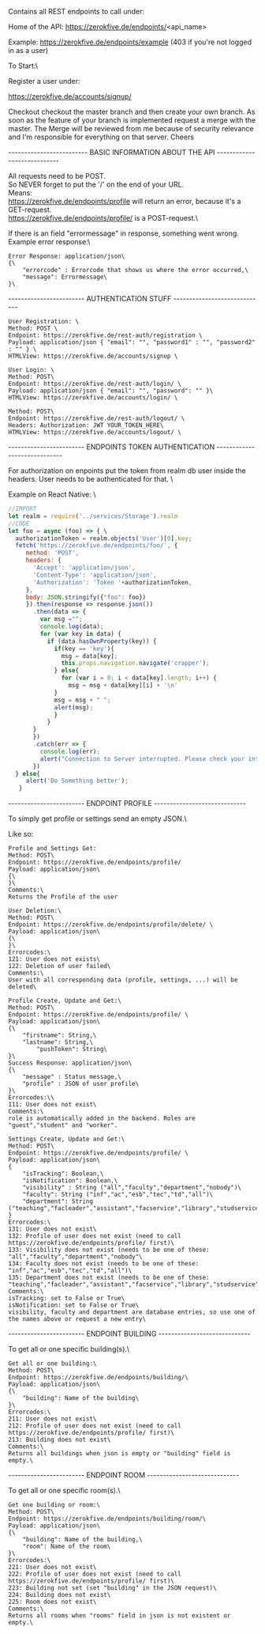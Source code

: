 Contains all REST endpoints to call under:

Home of the API: https://zerokfive.de/endpoints/<api_name>

Example: https://zerokfive.de/endpoints/example (403 if you're not logged in as a user)


To Start:\

Register a user under:

https://zerokfive.de/accounts/signup/

Checkout checkout the master branch and then create your own branch. As soon as the feature of your branch is implemented request a merge with the master. The Merge will be reviewed from me because of security relevance and I'm responsible for everything on that server. Cheers

------------------------- BASIC INFORMATION ABOUT THE API ----------------------------

All requests need to be POST.\
So NEVER forget to put the '/' on the end of your URL.\
Means:\
https://zerokfive.de/endpoints/profile will return an error, because it's a GET-request.\
https://zerokfive.de/endpoints/profile/ is a POST-request.\

If there is an field "errormessage" in response, something went wrong.\
Example error response:\
```
Error Response: application/json\
{\
    "errorcode" : Errorcode that shows us where the error occurred,\
    "message": Errormessage\
}\
```
------------------------ AUTHENTICATION STUFF -----------------------------
```
User Registration: \
Method: POST \
Endpoint: https://zerokfive.de/rest-auth/registration \
Payload: application/json { "email": "", "password1" : "", "password2" : "" } \
HTMLView: https://zerokfive.de/accounts/signup \
```
```
User Login: \
Method: POST\
Endpoint: https://zerokfive.de/rest-auth/login/ \
Payload: application/json { "email": "", "password": "" }\
HTMLView: https://zerokfive.de/accounts/login/ \
```
```
Method: POST\
Endpoint: https://zerokfive.de/rest-auth/logout/ \
Headers: Authorization: JWT YOUR_TOKEN_HERE\
HTMLView: https://zerokfive.de/accounts/logout/ \
```
------------------------ ENDPOINTS TOKEN AUTHENTICATION -----------------------------

For authorization on enpoints put the token from realm db user inside the headers.
User needs to be authenticated for that. \

Example on React Native: \

```javascript
//IMPORT
let realm = require('../services/Storage').realm 
//CODE 
let foo = async (foo) => { \
  authorizationToken = realm.objects('User')[0].key;
  fetch('https://zerokfive.de/endpoints/foo/', {
     method: 'POST',
     headers: {
       'Accept': 'application/json',
       'Content-Type': 'application/json',
       'Authorization': 'Token '+authorizationToken,
     },
     body: JSON.stringify({"foo": foo})
     }).then(response => response.json())
       .then(data => {
         var msg ="";
         console.log(data); 
         for (var key in data) {
           if (data.hasOwnProperty(key)) {
             if(key == 'key'){
               msg = data[key];
               this.props.navigation.navigate('crapper');
             } else{
               for (var i = 0; i < data[key].length; i++) {
                 msg = msg + data[key][i] + '\n'
             }
             msg = msg + " ";
             alert(msg);
             }
           }
       }
       })
       .catch(err => {
         console.log(err);
         alert("Connection to Server interrupted. Please check your internet connection");
       })
  } else{ 
     alert('Do Something better');
   }
```

------------------------ ENDPOINT PROFILE -----------------------------

To simply get profile or settings send an empty JSON.\

Like so:
```
Profile and Settings Get:
Method: POST\
Endpoint: https://zerokfive.de/endpoints/profile/
Payload: application/json\
{\
}\
Comments:\
Returns the Profile of the user
```

```
User Deletion:\
Method: POST\
Endpoint: https://zerokfive.de/endpoints/profile/delete/ \
Payload: application/json\ 
{\
}\
Errorcodes:\
121: User does not exists\
122: Deletion of user failed\
Comments:\
User with all corresponding data (profile, settings, ...) will be deleted\
```

```
Profile Create, Update and Get:\
Method: POST\
Endpoint: https://zerokfive.de/endpoints/profile/ \
Payload: application/json\ 
{\
	"firstname": String,\ 
	"lastname": String,\
    	"pushToken": String\
}\
Success Response: application/json\
{\
    "message" : Status message,\
    "profile" : JSON of user profile\
}\
Errorcodes:\\
111: User does not exist\
Comments:\
role is automatically added in the backend. Roles are "guest","student" and "worker".
```

```
Settings Create, Update and Get:\
Method: POST\
Endpoint: https://zerokfive.de/endpoints/profile/ \
Payload: application/json\
{
	"isTracking": Boolean,\
	"isNotification": Boolean,\
	"visibility" : String ("all","faculty","department","nobody")\ 
	"faculty": String ("inf","ac","esb","tec","td","all")\
	"department": String ("teaching","facleader","assistant","facservice","library","studservice")\
}
Errorcodes:\
131: User does not exist\
132: Profile of user does not exist (need to call https://zerokfive.de/endpoints/profile/ first)\
133: Visibility does not exist (needs to be one of these: "all","faculty","department","nobody"\ 
134: Faculty does not exist (needs to be one of these: "inf","ac","esb","tec","td","all")\ 
135: Department does not exist (needs to be one of these: "teaching","facleader","assistant","facservice","library","studservice"\ 
Comments:\
isTracking: set to False or True\
isNotification: set to False or True\
visibility, faculty and department are database entries, so use one of the names above or request a new entry\
```

------------------------ ENDPOINT BUILDING -----------------------------

To get all or one specific building(s).\

```
Get all or one building:\
Method: POST\
Endpoint: https://zerokfive.de/endpoints/building/\
Payload: application/json\
{\
    "building": Name of the building\
}\
Errorcodes:\
211: User does not exist\
212: Profile of user does not exist (need to call https://zerokfive.de/endpoints/profile/ first)\
213: Building does not exist\
Comments:\
Returns all buildings when json is empty or "building" field is empty.\
```

------------------------ ENDPOINT ROOM -----------------------------

To get all or one specific room(s).\

```
Get one building or room:\
Method: POST\
Endpoint: https://zerokfive.de/endpoints/building/room/\
Payload: application/json\
{\
    "building": Name of the building,\
    "room": Name of the room\
}\
Errorcodes:\
221: User does not exist\
222: Profile of user does not exist (need to call https://zerokfive.de/endpoints/profile/ first)\
223: Building not set (set "building" in the JSON request)\
224: Building does not exist\
225: Room does not exist\
Comments:\
Returns all rooms when "rooms" field in json is not existent or empty.\
```
